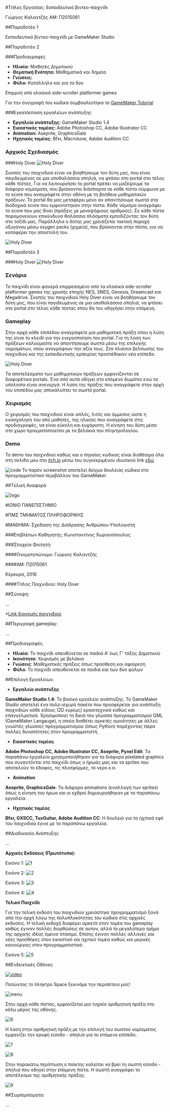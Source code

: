 #Τίτλος Εργασίας: Εκπαιδευτικό βιντεο-παιχνίδι

Γιώργος Καλαντζής ΑΜ: Π2015061

##Παραδοτέο 1

Εκπαιδευτικό βιντεο-παιχνίδι με GameMaker Studio

##Παραδοτέο 2

###Προδιαγραφές
- **Ηλικία:** Μαθητές Δημοτικού
- **Θεματική Ενότητα:** Μαθηματικά και Χημεία
- **Γνώσεις:**
- **Φύλο:** Κατάλληλο και για τα δύο

Επιρροή από κλασικά side-scroller platformer games

Για την συγγραφή του κώδικα συμβουλεύτηκα το [GameMaker Tutorial](http://www.yoyogames.com/learn)

###Εγκατάσταση εργαλείων ανάπτυξης
- **Εργαλείο ανάπτυξης:** GameMaker Studio 1.4
- **Εικαστικός τομέας:** Adobe Photoshop CC, Adobe Illustrator CC
- **Animation:** Aseprite, GraphicsGale
- **Ηχητικός τομέας:** Bfxr, Macrotune, Adobe Audition CC

### Αρχικός Σχεδιασμός

###Holy Diver
![Holy Diver](game_scrn.png)

 Σκοπός του παιχνιδιού είναι να βοηθήσουμε τον δύτη μας, που είναι παγιδευμένος σε μια υποθαλάσσια σπηλιά, να
 φτάσει στο portal στο τέλος κάθε πίστας.
 Για να λειτουργήσει το portal πρέπει να μαζέψουμε τα διάφορα νομίσματα, που βρίσκονται διάσπαρτα σε κάθε πίστα 
 σύμφωνα με το score που αναγράφετε στην οθόνη με τη βοήθεια μαθηματικών πράξεων.
 Το portal θα μας μεταφέρει μόνο αν απαντήσουμε σωστά στα διαδοχικά score που εμφανίστηκαν στην πίστα.
 Κάθε νόμισμα αναγράφει το score που μας δίνει (πράξεις με μονοψήφιους αριθμούς).
 Σε κάθε πίστα παραμονεύουν επικύνδυνα θαλάσσια πλάσματα εμποδίζοντας τον δύτη στο ταξίδι μας.
 Παράλληλα ο δύτης μας χρειάζεται τακτική παροχή οξυγόνου μέσω oxygen packs (χημεία), που βρίσκονται στην πίστα,
 για να καταφέρει την αποστολή του.

![Holy Diver](duths.gif)

##Παραδοτέο 3

###Holy Diver
![Holy Diver](game_scrn2.png)

### Σενάριο
 Το παιχνίδι είναι φανερά επιρρεασμένο από τα κλασικά side-scroller platformer games της χρυσής εποχής NES, SNES, Genesis, Dreamcast και Megadrive.
 Σκοπός του παιχνιδιού Holy Diver είναι να βοηθήσουμε τον δύτη μας, που είναι παγιδευμένος σε μια υποθαλάσσια σπηλιά, να
 φτάσει στο portal στο τέλος κάθε πίστας όπου θα τον οδηγήσει στην επόμενη.
 
### Gameplay
 Στην αρχή κάθε επιπέδου αναγράφετε μια μαθηματική πράξη όπου η λύση της είναι το κλειδί για την ενεργοποίηση του
 portal.
 Για τη λύση των πράξεων καλούμαστε να απαντήσουμε σωστά μέσω της επιλογής νομισμάτων, οπου αναγράφουν την αξία τους.
 Στα πλαίσια βελτίωσης του παιχνιδιού και της εκπαιδευτικής εμπειρίας προστέθηκαν νέα επίπεδα.
 
![Holy Diver](game_scrn3.png)

 Τα αποτελέσματα των μαθηματικών πράξεων εμφανίζονται σε διαφορέτικα portals.
 Ένα από αυτά οδηγεί στο επόμενο δωμάτιο ενώ τα υπόλοιπα είναι ανενεργά.
 Η λύση της πράξης που αναγράφετε στην αρχή του επιπέδου μας αποκαλύπτει το σωστό portal.
 
### Χειρισμός
 Ο χειρισμός του παιχνιδιού είναι απλός, λιτός και άμμεσος ώστε η ενασχόληση του από μαθητές, της ηλικίας που αναγράφετε στις προδιαγραφές,
 να είναι εύκολη και ευχάριστη. Η κίνηση του δύτη μέσα στο χώρο πραγματοποιείται με τα βελάκια του πληκτρολογίου.
 
### Demo
 Το demo του παιχνιδιού καθώς και ο πηγαίος κώδικας είναι διαθέσιμα όλα στη σελίδα μου στο [itch.io](https://itch.io/)
 μέσω του συγκεκριμένου ιδιωτικού link [εδώ](https://gfk-2010.itch.io/holy-diver?secret=5KG0lEEm3xWK6BTthpMXdIcStiI)
 
![code](code_scrn.png)
 Το παρόν screenshot αποτελεί δείγμα δουλειάς κώδικα στο προγραμματιστικό περιβάλλον του GameMaker.
 

##Tελική Αναφορά


![logo](logo.jpg)

#ΙΟΝΙΟ ΠΑΝΕΠΙΣΤΗΜΙΟ

#ΠΜΣ ΤΜΗΜΑΤΟΣ ΠΛΗΡΟΦΟΡΙΚΗΣ

#ΜΑΘΗΜΑ: Σχεδίαση της Διάδρασης Ανθρώπου-Υπολογιστή

###Επιβλέπων Καθηγητής: 
Κωνσταντίνος Χωριανόπουλος
  
###Στοιχεία Φοιτητή:

####Ονοματεπώνυμο: 
Γιώργος Καλαντζής

####ΑΜ: 
Π2015061

Κέρκυρα, 2016

####Τίτλος Παιχνιδιού:
Holy Diver
 
##Σύνοψη: 

...

*[Link διανομής παιχνιδιού](https://gfk-2010.itch.io/holy-diver?secret=5KG0lEEm3xWK6BTthpMXdIcStiI)

##Περιγραφή gameplay: 

...

##Προδιαγραφές.

- **Ηλικία**: Το παιχνίδι απευθύνεται σε παιδιά Α' έως Γ' τάξης Δημοτικού   
- **Ικανότητα**: Χειρισμός με βελάκια
- **Γνώσεις**: Μαθηματικές πράξεις όπως πρόσθεση και αφαίρεση 
- **Φύλο**: Το παιχνίδι απευθύνεται σε παιδιά και των δύο φύλων

##Επιλογή Εργαλείων. 

- **Εργαλείο ανάπτυξης** 

**GameMaker Studio 1.4**:  Το βασικό εργαλείο ανάπτυξης. Το GameMaker Studio αποτελεί ένα πολύ ισχυρό
πακέτο που προσφέρεται για ανάπτυξη παιχνιδιών κάθε είδους (2D κυρίως) ερασιτεχνικά καθώς και επαγγελματικά.
Χρησιμοποιεί τη δικιά του γλώσσα προγραμματισμού GML (GameMaker Langauge), η οποία διαθέτει αρκετές ομοιότητες
με άλλες γνωστές γλώσσες προγραμματισμού (όπως Python) παρέχοντας πάρα πολλές δυνατότητες στον προγραμματιστή.

- **Εικαστικός τομέας** 

**Adobe Photoshop CC, Adobe Illustrator CC, Aseprite, Pyxel Edit**:  Τα παραπάνω εργαλεία χρησιμοποιήθηκαν για τα διάφορα 
pixelated graphics που συναντόνται στο παιχνίδι όπως ο ήρωάς μας και τα sprites που αποτελούν το έδαφος, τις πλατφόρμες, το νερο κ.α.

- **Animation**

**Aseprite, GraphicsGale**:  Τα διάφορα animations (εναλλαγή των sprites) όπως η κίνηση του ήρωα και οι εχθροί δημιουργήθηκαν με τα παραπάνω εργαλεία.

- **Ηχητικός τομέας** 

**Bfxr, GXSCC, TuxGuitar, Adobe Audition CC**:  Η δουλειά για τα ηχιτικά εφέ του παιχνιδιού έγινε με τα παραπάνω εργαλεία.

##Διαδικασία Ανάπτυξης

...

**Αρχικές Εκδόσεις (Πρωτότυπο):**

Εικόνα 1:
![1](duths.gif)

Εικόνα 2:
![2](game_scrn.png)

Εικόνα 3:
![3](game_scrn2.png)

Εικόνα 4:
![4](game_scrn3.png)

**Τελικό Παιχνίδι**

Για την τελική έκδοση του παιχνιδιού χρειάστηκε προγραμματισμό ξανά από την αρχή λόγω της πολυπλοκότητας του κώδικα στις αρχικές εκδοσεις.
 Η τελική εκδοχή διαφέρει αρκετά στον τομέα του gameplay καθώς έγιναν πολλές διορθώσεις σε αυτον, αλλά το μεγαλύτερο τμήμα της αρχικής ιδέας 
 έμεινε στάσιμο. Επίσης έγιναν πολλές αλλαγές και νέες προσθήκες στον εικαστικό και ηχιτικό τομέα καθώς και μερικές καινούργιες στον προγραμματιστικό.
 
 Εικόνα 5:
![5](duths_2.gif)

##Ενδεικτικές Οθόνες 

[![video](http://img.youtube.com/vi/lYLTkNSXfkw/0.jpg)](https://www.youtube.com/watch?v=lYLTkNSXfkw)

Πατώντας το πλήκτρο Space ξεκινάμε την περιπέτεια μας!

![menu](bg_menu.png)

Στην αρχή κάθε πίστας, εμφανίζεται μια τυχαία αριθμητική πράξη στο κάτω μέρος της οθόνης.

![6](game_scrn5.png)

Η λύση στην αριθμητική πράξη με την επιλογή του σωστού νομίσματος εμφανίζει την κρυφή είσοδο - σπηλιά για το επόμενο επίπεδο.

![7](game_scrn4.png)

![8](game_scrn6.png)

Στην παρακάτω περίπτωση ο παίκτης καλείται να βρεί τη σωστή είσοδο - σπηλιά που οδηγεί στην επόμενη πίστα. Η σωστή αναγράφει το αποτέλεσμα της αριθμητικής πράξης.

![9](game_scrn7.png)

##Συμπεράσματα:

...


